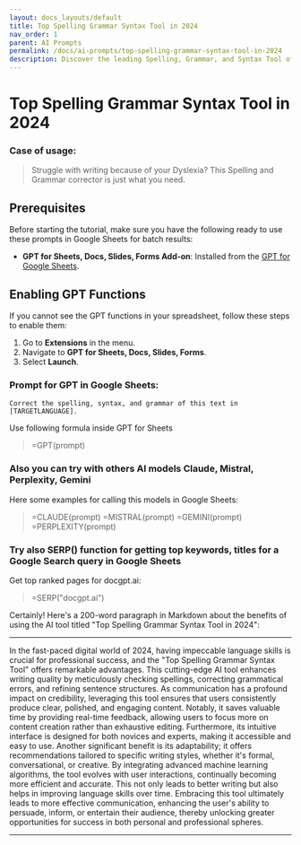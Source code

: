 ```yaml
---
layout: docs_layouts/default
title: Top Spelling Grammar Syntax Tool in 2024
nav_order: 1
parent: AI Prompts
permalink: /docs/ai-prompts/top-spelling-grammar-syntax-tool-in-2024
description: Discover the leading Spelling, Grammar, and Syntax Tool of 2024, designed to elevate your writing with precise corrections and intelligent suggestions. Enhance clarity and professionalism in every document, whether for academic, business, or personal use. Maximize your writing potential today!
---
```


# Top Spelling Grammar Syntax Tool in 2024

### Case of usage:
> Struggle with writing because of your Dyslexia? This Spelling and Grammar corrector is just what you need.


## Prerequisites

Before starting the tutorial, make sure you have the following ready to use these prompts in Google Sheets for batch results:

- **GPT for Sheets, Docs, Slides, Forms Add-on**: Installed from the [GPT for Google Sheets](https://workspace.google.com/u/0/marketplace/app/gpt_for_sheets_docs_forms_slides/466607203252).

## Enabling GPT Functions

If you cannot see the GPT functions in your spreadsheet, follow these steps to enable them:

1. Go to **Extensions** in the menu.
2. Navigate to **GPT for Sheets, Docs, Slides, Forms**.
3. Select **Launch**.


### Prompt for GPT in Google Sheets:
```shell
Correct the spelling, syntax, and grammar of this text in [TARGETLANGUAGE].
```

Use following formula inside GPT for Sheets
> =GPT(prompt)

### Also you can try with others AI models Claude, Mistral, Perplexity, Gemini
Here some examples for calling this models in Google Sheets:

> =CLAUDE(prompt)
> =MISTRAL(prompt)
> =GEMINI(prompt)
> =PERPLEXITY(prompt)


### Try also SERP() function for getting top keywords, titles for a Google Search query in Google Sheets

Get top ranked pages for docgpt.ai:

> =SERP("docgpt.ai")



Certainly! Here's a 200-word paragraph in Markdown about the benefits of using the AI tool titled "Top Spelling Grammar Syntax Tool in 2024":

---

In the fast-paced digital world of 2024, having impeccable language skills is crucial for professional success, and the "Top Spelling Grammar Syntax Tool" offers remarkable advantages. This cutting-edge AI tool enhances writing quality by meticulously checking spellings, correcting grammatical errors, and refining sentence structures. As communication has a profound impact on credibility, leveraging this tool ensures that users consistently produce clear, polished, and engaging content. Notably, it saves valuable time by providing real-time feedback, allowing users to focus more on content creation rather than exhaustive editing. Furthermore, its intuitive interface is designed for both novices and experts, making it accessible and easy to use. Another significant benefit is its adaptability; it offers recommendations tailored to specific writing styles, whether it's formal, conversational, or creative. By integrating advanced machine learning algorithms, the tool evolves with user interactions, continually becoming more efficient and accurate. This not only leads to better writing but also helps in improving language skills over time. Embracing this tool ultimately leads to more effective communication, enhancing the user's ability to persuade, inform, or entertain their audience, thereby unlocking greater opportunities for success in both personal and professional spheres.

---
